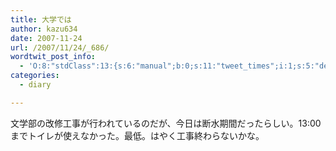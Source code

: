 ```yaml
---
title: 大学では
author: kazu634
date: 2007-11-24
url: /2007/11/24/_686/
wordtwit_post_info:
  - 'O:8:"stdClass":13:{s:6:"manual";b:0;s:11:"tweet_times";i:1;s:5:"delay";i:0;s:7:"enabled";i:1;s:10:"separation";s:2:"60";s:7:"version";s:3:"3.7";s:14:"tweet_template";b:0;s:6:"status";i:2;s:6:"result";a:0:{}s:13:"tweet_counter";i:2;s:13:"tweet_log_ids";a:1:{i:0;i:3319;}s:9:"hash_tags";a:0:{}s:8:"accounts";a:1:{i:0;s:7:"kazu634";}}'
categories:
  - diary

---
```

<div class="section">
<p>
    文学部の改修工事が行われているのだが、今日は断水期間だったらしい。13:00までトイレが使えなかった。最低。はやく工事終わらないかな。
</p>
</div>